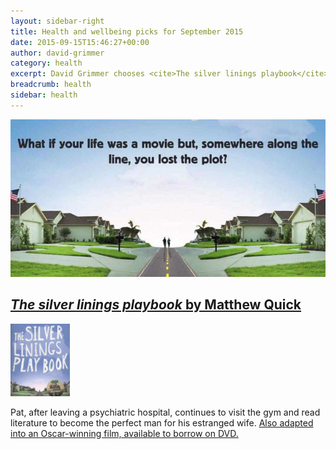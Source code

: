 ```yaml
---
layout: sidebar-right
title: Health and wellbeing picks for September 2015
date: 2015-09-15T15:46:27+00:00
author: david-grimmer
category: health
excerpt: David Grimmer chooses <cite>The silver linings playbook</cite> by Matthew Quick this month.
breadcrumb: health
sidebar: health
---
```

![The silver linings playbook by Matthew Quick](/images/featured/featured-the-silver-linings-playbook.jpg)

<section class="cf">

<h2><a href="https://suffolk.spydus.co.uk/cgi-bin/spydus.exe/ENQ/OPAC/BIBENQ/5629832?QRY=CTIBIB%3C%20IRN(102204)&QRYTEXT=The%20silver%20linings%20playbook"><cite>The silver linings playbook</cite> by Matthew Quick</a></h2>

<a href="https://suffolk.spydus.co.uk/cgi-bin/spydus.exe/ENQ/OPAC/BIBENQ/5629832?QRY=CTIBIB%3C%20IRN(102204)&QRYTEXT=The%20silver%20linings%20playbook"><img class="{% include /c/img-float-left.html %}" src="/images/article/the-silver-linings-playbook.jpg" alt="The silver linings playbook by Matthew Quick" /></a>

<p class="mt0">Pat, after leaving a psychiatric hospital, continues to visit the gym and read literature to become the perfect man for his estranged wife. <a href="https://suffolk.spydus.co.uk/cgi-bin/spydus.exe/ENQ/OPAC/BIBENQ/5633793?QRY=CTIBIB%3C%20IRN(20749845)&QRYTEXT=Silver%20linings%20playbook%20%5Bvideorecording%5D">Also adapted into an Oscar-winning film, available to borrow on DVD.</a></p>

</section>
